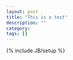 ```yaml
---
layout: post
title: "This is a test"
description: ""
category: 
tags: []
---
```

{% include JB/setup %}
